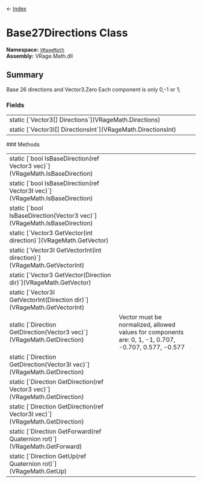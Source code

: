 ← [Index](index)
# Base27Directions Class
**Namespace:** [`VRageMath`](VRageMath)  
**Assembly:** VRage.Math.dll  
## Summary
Base 26 directions and Vector3.Zero Each component is only 0,-1 or 1;
### Fields
<table style="width:100%;display:table">
<tr><td>static [`Vector3[] Directions`](VRageMath.Directions)</td><td></td></tr>
<tr><td>static [`Vector3I[] DirectionsInt`](VRageMath.DirectionsInt)</td><td></td></tr>
</table>
### Methods
<table style="width:100%;display:table">
<tr><td>static [`bool IsBaseDirection(ref Vector3 vec)`](VRageMath.IsBaseDirection)</td><td></td></tr>
<tr><td>static [`bool IsBaseDirection(ref Vector3I vec)`](VRageMath.IsBaseDirection)</td><td></td></tr>
<tr><td>static [`bool IsBaseDirection(Vector3 vec)`](VRageMath.IsBaseDirection)</td><td></td></tr>
<tr><td>static [`Vector3 GetVector(int direction)`](VRageMath.GetVector)</td><td></td></tr>
<tr><td>static [`Vector3I GetVectorInt(int direction)`](VRageMath.GetVectorInt)</td><td></td></tr>
<tr><td>static [`Vector3 GetVector(Direction dir)`](VRageMath.GetVector)</td><td></td></tr>
<tr><td>static [`Vector3I GetVectorInt(Direction dir)`](VRageMath.GetVectorInt)</td><td></td></tr>
<tr><td>static [`Direction GetDirection(Vector3 vec)`](VRageMath.GetDirection)</td><td>Vector must be normalized, allowed values for components are: 0, 1, -1, 0.707, -0.707, 0.577, -0.577</td></tr>
<tr><td>static [`Direction GetDirection(Vector3I vec)`](VRageMath.GetDirection)</td><td></td></tr>
<tr><td>static [`Direction GetDirection(ref Vector3 vec)`](VRageMath.GetDirection)</td><td></td></tr>
<tr><td>static [`Direction GetDirection(ref Vector3I vec)`](VRageMath.GetDirection)</td><td></td></tr>
<tr><td>static [`Direction GetForward(ref Quaternion rot)`](VRageMath.GetForward)</td><td></td></tr>
<tr><td>static [`Direction GetUp(ref Quaternion rot)`](VRageMath.GetUp)</td><td></td></tr>
</table>
